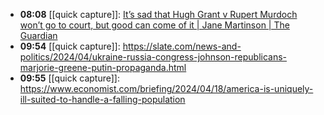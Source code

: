 - **08:08** [[quick capture]]:  [It’s sad that Hugh Grant v Rupert Murdoch won’t go to court, but good can come of it | Jane Martinson | The Guardian](https://www.theguardian.com/commentisfree/2024/apr/18/hugh-grant-rupert-murdoch-court-hacking-reforms)
- **09:54** [[quick capture]]:  https://slate.com/news-and-politics/2024/04/ukraine-russia-congress-johnson-republicans-marjorie-greene-putin-propaganda.html
- **09:55** [[quick capture]]:  https://www.economist.com/briefing/2024/04/18/america-is-uniquely-ill-suited-to-handle-a-falling-population